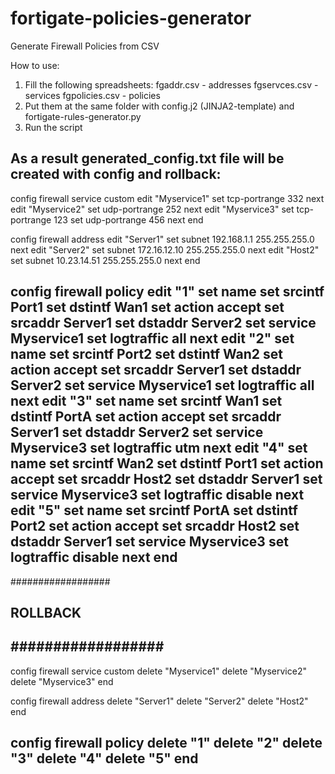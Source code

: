 # fortigate-policies-generator
Generate Firewall Policies from CSV

How to use:

1. Fill the following spreadsheets:
   fgaddr.csv - addresses
   fgservces.csv - services
   fgpolicies.csv - policies
2. Put them at the same folder with config.j2 (JINJA2-template) and fortigate-rules-generator.py
3. Run the script

As a result generated_config.txt file will be created with config and rollback:
---
config firewall service custom
    edit "Myservice1"
        set tcp-portrange 332
    next
    edit "Myservice2"
        set udp-portrange 252
    next
    edit "Myservice3"
        set tcp-portrange 123
        set udp-portrange 456
    next
end

config firewall address
    edit "Server1"
        set subnet 192.168.1.1 255.255.255.0
    next
    edit "Server2"
        set subnet 172.16.12.10 255.255.255.0
    next
    edit "Host2"
        set subnet 10.23.14.51 255.255.255.0
    next
end

config firewall policy
    edit "1"
        set name
        set srcintf Port1
        set dstintf Wan1
        set action accept
        set srcaddr Server1
        set dstaddr Server2
        set service Myservice1
        set logtraffic all
    next
    edit "2"
        set name
        set srcintf Port2
        set dstintf Wan2
        set action accept
        set srcaddr Server1
        set dstaddr Server2
        set service Myservice1
        set logtraffic all
    next
    edit "3"
        set name
        set srcintf Wan1
        set dstintf PortA
        set action accept
        set srcaddr Server1
        set dstaddr Server2
        set service Myservice3
        set logtraffic utm
    next
    edit "4"
        set name
        set srcintf Wan2
        set dstintf Port1
        set action accept
        set srcaddr Host2
        set dstaddr Server1
        set service Myservice3
        set logtraffic disable
    next
    edit "5"
        set name
        set srcintf PortA
        set dstintf Port2
        set action accept
        set srcaddr Host2
        set dstaddr Server1
        set service Myservice3
        set logtraffic disable
    next
end
---
##################
##   ROLLBACK   ##
##################
---
config firewall service custom
    delete "Myservice1"
    delete "Myservice2"
    delete "Myservice3"
end

config firewall address
    delete "Server1"
    delete "Server2"
    delete "Host2"
end

config firewall policy
    delete "1"
    delete "2"
    delete "3"
    delete "4"
    delete "5"
end
---
